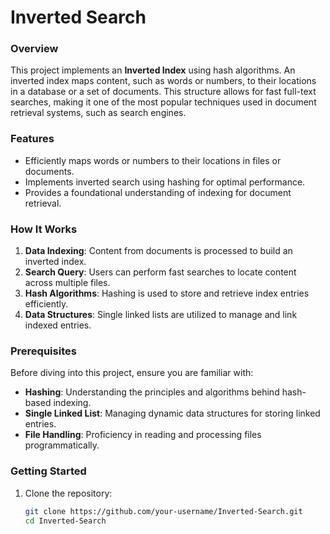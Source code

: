 # Inverted Search

### **Overview**
This project implements an **Inverted Index** using hash algorithms. An inverted index maps content, such as words or numbers, to their locations in a database or a set of documents. This structure allows for fast full-text searches, making it one of the most popular techniques used in document retrieval systems, such as search engines.

### **Features**
- Efficiently maps words or numbers to their locations in files or documents.
- Implements inverted search using hashing for optimal performance.
- Provides a foundational understanding of indexing for document retrieval.

### **How It Works**
1. **Data Indexing**: Content from documents is processed to build an inverted index.
2. **Search Query**: Users can perform fast searches to locate content across multiple files.
3. **Hash Algorithms**: Hashing is used to store and retrieve index entries efficiently.
4. **Data Structures**: Single linked lists are utilized to manage and link indexed entries.

### **Prerequisites**
Before diving into this project, ensure you are familiar with:
- **Hashing**: Understanding the principles and algorithms behind hash-based indexing.
- **Single Linked List**: Managing dynamic data structures for storing linked entries.
- **File Handling**: Proficiency in reading and processing files programmatically.

### **Getting Started**
1. Clone the repository:  
   ```bash
   git clone https://github.com/your-username/Inverted-Search.git
   cd Inverted-Search
